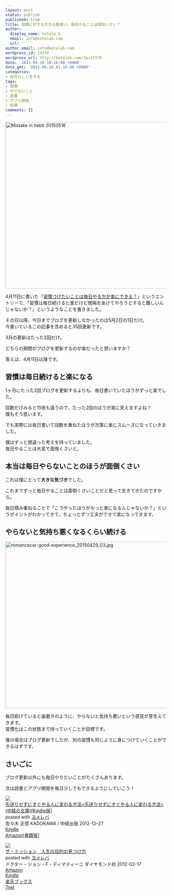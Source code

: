 ```yaml
---
layout: post
status: publish
published: true
title: 習慣に対する大きな勘違い。毎日やることは面倒くさい？
author:
  display_name: kotala_b
  email: info@kotalab.com
  url: ''
author_email: info@kotalab.com
wordpress_id: 14370
wordpress_url: http://kotalab.com/?p=14370
date: '2015-05-16 10:16:08 +0900'
date_gmt: '2015-05-16 01:16:08 +0900'
categories:
- 自分らしく生きる
tags:
- 習慣
- やりたいこと
- 読書
- アプリ開発
- 目標
comments: []
---
```

<p><img src="http://kotalab.com/wp-content/uploads/2015/05/mistake-in-habit_20150516.jpg" alt="Mistake in habit 20150516" width="780" height ="520" class="aligncenter size-large" /></p>
<p>4月11日に書いた「<a href="http://kotalab.com/habit-every-day">習慣づけたいことは毎日やる方が楽にできる？</a>」というエントリーで、「習慣は毎日続けると楽だけど間隔をあけてやろうとすると難しいんじゃないか？」というようなことを書きました。</p>
<p>その日以降、今日までブログを更新しなかったのは5月2日の1日だけ。<br />
今書いているこの記事を含めると35回更新です。</p>
<p>3月の更新はたった2回だけ。</p>
<p>どちらの期間がブログを更新するのが楽だったと思いますか？</p>
<p>答えは、4月11日以降です。</p>
<p><!--more--></p>
<h2>習慣は毎日続けると楽になる</h2>
<p>1ヶ月にたった2回ブログを更新するよりも、毎日書いていたほうがずっと楽でした。</p>
<p>回数だけみると15倍も違うので、たった2回のほうが楽に見えますよね？<br />
僕もそう思います。</p>
<p>でも実際には毎日書いて回数を重ねたほうが次第に楽にスムーズになっていきました。</p>
<p>僕はずっと間違った考えを持っていました。<br />
毎日やることは大変で面倒くさいと。</p>
<h2>本当は毎日やらないことのほうが面倒くさい</h2>
<p>これは僕にとって<strong>大きな気づき</strong>でした。</p>
<p>これまでずっと毎日やることは面倒くさいことだと思って生きてきたのですから。</p>
<p>毎日積み重ねることで「こうやったほうがもっと楽になるんじゃないか？」というポイントがわかってきて、ちょっとずつ工夫ができて楽になってきます。</p>
<h2>やらないと気持ち悪くなるくらい続ける</h2>
<p><img src="http://kotalab.com/wp-content/uploads/2015/04/romancecar-good-experience_20150429_03-780x520.jpg" alt="romancecar-good-experience_20150429_03.jpg" width="780" height="520" class="aligncenter size-large wp-image-14205" /></p>
<p>毎日続けていると歯磨きのように、やらないと気持ち悪いという感覚が芽生えてきます。<br />
習慣化はこの状態まで持っていくことが目標です。</p>
<p>僕の場合はブログ更新でしたが、別の習慣も同じように身につけていくことができるはずです。</p>
<h2>さいごに</h2>
<p>ブログ更新以外にも毎日やりたいことがたくさんあります。</p>
<p>次は読書とアプリ開発を毎日少しでもできるようにしていこう！</p>
<div class="booklink-box">
<div class="booklink-image"><a href="http://www.amazon.co.jp/exec/obidos/asin/B00ARBMSQG/same-22/" rel="nofollow" target="_blank"><img src="http://ecx.images-amazon.com/images/I/51lLDYud3FL._SL160_.jpg" style="border: none;" /></a></div>
<div class="booklink-info">
<div class="booklink-name"><a href="http://www.amazon.co.jp/exec/obidos/asin/B00ARBMSQG/same-22/" rel="nofollow" target="_blank">先送りせずにすぐやる人に変わる方法<先送りせずにすぐやる人に変わる方法> (中経の文庫)[Kindle版]</a>
<div class="booklink-powered-date">posted with <a href="http://yomereba.com" rel="nofollow" target="_blank">ヨメレバ</a></div>
</div>
<div class="booklink-detail">佐々木 正悟 KADOKAWA / 中経出版 2012-12-27    </div>
<div class="booklink-link2">
<div class="shoplinkkindle"><a href="http://www.amazon.co.jp/exec/obidos/ASIN/B00ARBMSQG/same-22/" rel="nofollow" target="_blank">Kindle</a></div>
<div class="shoplinkamazon"><a href="http://www.amazon.co.jp/exec/obidos/ASIN/4806142476/same-22/" rel="nofollow" target="_blank">Amazon[書籍版]</a></div>
</p></div>
</div>
<div class="booklink-footer"></div>
</div>
<div class="booklink-box">
<div class="booklink-image"><a href="http://www.amazon.co.jp/exec/obidos/asin/4478016445/same-22/" rel="nofollow" target="_blank"><img src="http://ecx.images-amazon.com/images/I/51oSK9yJWfL._SL160_.jpg" style="border: none;" /></a></div>
<div class="booklink-info">
<div class="booklink-name"><a href="http://www.amazon.co.jp/exec/obidos/asin/4478016445/same-22/" rel="nofollow" target="_blank">ザ・ミッション　人生の目的の見つけ方</a>
<div class="booklink-powered-date">posted with <a href="http://yomereba.com" rel="nofollow" target="_blank">ヨメレバ</a></div>
</div>
<div class="booklink-detail">ドクター・ジョン・F・ディマティーニ ダイヤモンド社 2012-02-17    </div>
<div class="booklink-link2">
<div class="shoplinkamazon"><a href="http://www.amazon.co.jp/exec/obidos/asin/4478016445/same-22/" rel="nofollow" target="_blank">Amazon</a></div>
<div class="shoplinkkindle"><a href="http://www.amazon.co.jp/gp/search?keywords=%83U%81E%83~%83b%83V%83%87%83%93%81%40%90l%90%B6%82%CC%96%DA%93I%82%CC%8C%A9%82%C2%82%AF%95%FB&__mk_ja_JP=%83J%83%5E%83J%83i&url=node%3D2275256051&tag=same-22" rel="nofollow" target="_blank">Kindle</a></div>
<div class="shoplinkrakuten"><a href="http://c.af.moshimo.com/af/c/click?a_id=374939&p_id=56&pc_id=56&pl_id=637&s_v=b5Rz2P0601xu&url=http%3A%2F%2Fbooks.rakuten.co.jp%2Frb%2F11520209%2F" rel="nofollow" target="_blank">楽天ブックス</a><img src="http://i.af.moshimo.com/af/i/impression?a_id=374939&p_id=56&pc_id=56&pl_id=637" width="1" height="1" style="border:none;"></div>
<div class="shoplinkseven"><a href="http://ck.jp.ap.valuecommerce.com/servlet/referral?sid=2967684&pid=881104827&vc_url=http%3A%2F%2Fwww.7netshopping.jp%2Fbooks%2Fsearch_result%2F%3Fctgy%3Dbooks%26code%3D4478016445" target="_blank">7net</a><img src="http://atq.ad.valuecommerce.com/servlet/atq/gifbanner?sid=2967684&pid=881104827" height="1" width="1" border="0"></div>
</p></div>
</div>
<div class="booklink-footer"></div>
</div>
